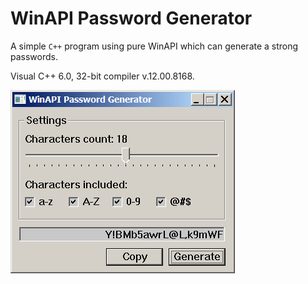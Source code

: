 # WinAPI Password Generator
A simple `C++` program using pure WinAPI which can generate a strong passwords. 

Visual C++ 6.0, 32-bit compiler v.12.00.8168.

![Screenshot](pwd.png)
